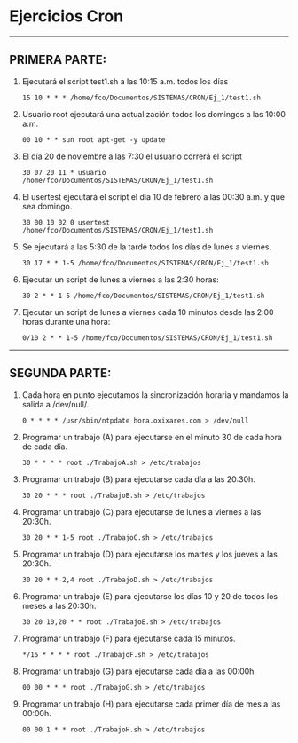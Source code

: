 

# Ejercicios Cron

---

## PRIMERA PARTE:

1. Ejecutará el script test1.sh a las 10:15 a.m. todos los días

   ~~~cron
   15 10 * * * /home/fco/Documentos/SISTEMAS/CRON/Ej_1/test1.sh
   ~~~

2. Usuario root ejecutará una actualización todos los domingos a las 10:00 a.m.

   ~~~cron
   00 10 * * sun root apt-get -y update
   ~~~

3. El día 20 de noviembre a las 7:30 el usuario correrá el script

   ~~~cron
   30 07 20 11 * usuario /home/fco/Documentos/SISTEMAS/CRON/Ej_1/test1.sh
   ~~~

4. El usertest ejecutará el script el día 10 de febrero a las 00:30 a.m. y que sea domingo.

   ~~~cron
   30 00 10 02 0 usertest /home/fco/Documentos/SISTEMAS/CRON/Ej_1/test1.sh
   ~~~

5. Se ejecutará a las 5:30 de la tarde todos los días de lunes a viernes.

   ~~~cron
   30 17 * * 1-5 /home/fco/Documentos/SISTEMAS/CRON/Ej_1/test1.sh
   ~~~

6. Ejecutar un script de lunes a viernes a las 2:30 horas:

   ~~~cron
   30 2 * * 1-5 /home/fco/Documentos/SISTEMAS/CRON/Ej_1/test1.sh
   ~~~

7. Ejecutar un script de lunes a viernes cada 10 minutos desde las 2:00 horas durante una hora:

   ~~~cron
   0/10 2 * * 1-5 /home/fco/Documentos/SISTEMAS/CRON/Ej_1/test1.sh 
   ~~~

---

## SEGUNDA PARTE:

   1. Cada hora en punto ejecutamos la sincronización horaria y mandamos la salida a /dev/null/.

      ~~~
      0 * * * * /usr/sbin/ntpdate hora.oxixares.com > /dev/null
      ~~~
   
   2. Programar un trabajo (A) para ejecutarse en el minuto 30 de cada hora de cada día.

      ~~~cron
      30 * * * * root ./TrabajoA.sh > /etc/trabajos 
      ~~~

   3. Programar un trabajo (B) para ejecutarse cada día a las 20:30h.
   
      ~~~cron
      30 20 * * * root ./TrabajoB.sh > /etc/trabajos 
      ~~~

   4. Programar un trabajo (C) para ejecutarse de lunes a viernes a las 20:30h.
   
      ~~~cron
      30 20 * * 1-5 root ./TrabajoC.sh > /etc/trabajos 
      ~~~
   
   5. Programar un trabajo (D) para ejecutarse los martes y los jueves a las 20:30h.
   
      ~~~cron
      30 20 * * 2,4 root ./TrabajoD.sh > /etc/trabajos 
      ~~~
   
   6. Programar un trabajo (E) para ejecutarse los días 10 y 20 de todos los meses a las 20:30h.
   
      ~~~cron
      30 20 10,20 * * root ./TrabajoE.sh > /etc/trabajos 
      ~~~
   
   7. Programar un trabajo (F) para ejecutarse cada 15 minutos.
   
      ~~~cron
      */15 * * * * root ./TrabajoF.sh > /etc/trabajos 
      ~~~
   
   8. Programar un trabajo (G) para ejecutarse cada día a las 00:00h.
   
      ~~~cron
      00 00 * * * root ./TrabajoG.sh > /etc/trabajos 
      ~~~
   
   9. Programar un trabajo (H) para ejecutarse cada primer día de mes a las 00:00h.
   
      ~~~cron
      00 00 1 * * root ./TrabajoH.sh > /etc/trabajos 
      ~~~

